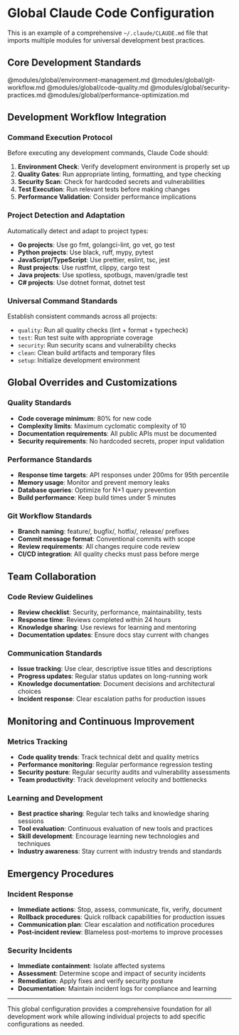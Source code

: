 # Global Claude Code Configuration

This is an example of a comprehensive `~/.claude/CLAUDE.md` file that imports multiple modules for universal development best practices.

## Core Development Standards

@modules/global/environment-management.md
@modules/global/git-workflow.md
@modules/global/code-quality.md
@modules/global/security-practices.md
@modules/global/performance-optimization.md

## Development Workflow Integration

### Command Execution Protocol

Before executing any development commands, Claude Code should:

1. **Environment Check**: Verify development environment is properly set up
2. **Quality Gates**: Run appropriate linting, formatting, and type checking
3. **Security Scan**: Check for hardcoded secrets and vulnerabilities
4. **Test Execution**: Run relevant tests before making changes
5. **Performance Validation**: Consider performance implications

### Project Detection and Adaptation

Automatically detect and adapt to project types:

- **Go projects**: Use go fmt, golangci-lint, go vet, go test
- **Python projects**: Use black, ruff, mypy, pytest
- **JavaScript/TypeScript**: Use prettier, eslint, tsc, jest
- **Rust projects**: Use rustfmt, clippy, cargo test
- **Java projects**: Use spotless, spotbugs, maven/gradle test
- **C# projects**: Use dotnet format, dotnet test

### Universal Command Standards

Establish consistent commands across all projects:
- `quality`: Run all quality checks (lint + format + typecheck)
- `test`: Run test suite with appropriate coverage
- `security`: Run security scans and vulnerability checks
- `clean`: Clean build artifacts and temporary files
- `setup`: Initialize development environment

## Global Overrides and Customizations

### Quality Standards
- **Code coverage minimum**: 80% for new code
- **Complexity limits**: Maximum cyclomatic complexity of 10
- **Documentation requirements**: All public APIs must be documented
- **Security requirements**: No hardcoded secrets, proper input validation

### Performance Standards
- **Response time targets**: API responses under 200ms for 95th percentile
- **Memory usage**: Monitor and prevent memory leaks
- **Database queries**: Optimize for N+1 query prevention
- **Build performance**: Keep build times under 5 minutes

### Git Workflow Standards
- **Branch naming**: feature/, bugfix/, hotfix/, release/ prefixes
- **Commit message format**: Conventional commits with scope
- **Review requirements**: All changes require code review
- **CI/CD integration**: All quality checks must pass before merge

## Team Collaboration

### Code Review Guidelines
- **Review checklist**: Security, performance, maintainability, tests
- **Response time**: Reviews completed within 24 hours
- **Knowledge sharing**: Use reviews for learning and mentoring
- **Documentation updates**: Ensure docs stay current with changes

### Communication Standards
- **Issue tracking**: Use clear, descriptive issue titles and descriptions
- **Progress updates**: Regular status updates on long-running work
- **Knowledge documentation**: Document decisions and architectural choices
- **Incident response**: Clear escalation paths for production issues

## Monitoring and Continuous Improvement

### Metrics Tracking
- **Code quality trends**: Track technical debt and quality metrics
- **Performance monitoring**: Regular performance regression testing
- **Security posture**: Regular security audits and vulnerability assessments
- **Team productivity**: Track development velocity and bottlenecks

### Learning and Development
- **Best practice sharing**: Regular tech talks and knowledge sharing sessions
- **Tool evaluation**: Continuous evaluation of new tools and practices
- **Skill development**: Encourage learning new technologies and techniques
- **Industry awareness**: Stay current with industry trends and standards

## Emergency Procedures

### Incident Response
- **Immediate actions**: Stop, assess, communicate, fix, verify, document
- **Rollback procedures**: Quick rollback capabilities for production issues
- **Communication plan**: Clear escalation and notification procedures
- **Post-incident review**: Blameless post-mortems to improve processes

### Security Incidents
- **Immediate containment**: Isolate affected systems
- **Assessment**: Determine scope and impact of security incidents
- **Remediation**: Apply fixes and verify security posture
- **Documentation**: Maintain incident logs for compliance and learning

---

This global configuration provides a comprehensive foundation for all development work while allowing individual projects to add specific configurations as needed.